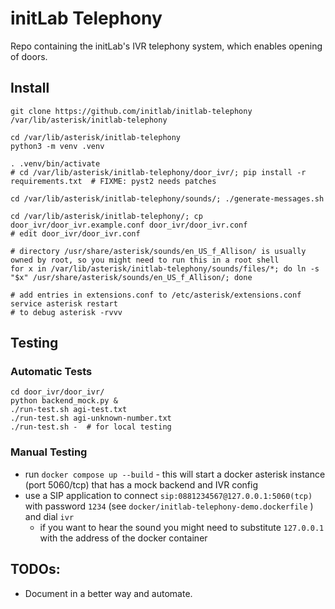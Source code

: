 # initLab Telephony

Repo containing the initLab's IVR telephony system, which enables opening of doors.

## Install


```
git clone https://github.com/initlab/initlab-telephony /var/lib/asterisk/initlab-telephony

cd /var/lib/asterisk/initlab-telephony
python3 -m venv .venv

. .venv/bin/activate
# cd /var/lib/asterisk/initlab-telephony/door_ivr/; pip install -r requirements.txt  # FIXME: pyst2 needs patches

cd /var/lib/asterisk/initlab-telephony/sounds/; ./generate-messages.sh

cd /var/lib/asterisk/initlab-telephony/; cp door_ivr/door_ivr.example.conf door_ivr/door_ivr.conf
# edit door_ivr/door_ivr.conf

# directory /usr/share/asterisk/sounds/en_US_f_Allison/ is usually owned by root, so you might need to run this in a root shell
for x in /var/lib/asterisk/initlab-telephony/sounds/files/*; do ln -s "$x" /usr/share/asterisk/sounds/en_US_f_Allison/; done

# add entries in extensions.conf to /etc/asterisk/extensions.conf
service asterisk restart
# to debug asterisk -rvvv
```

## Testing

### Automatic Tests

```
cd door_ivr/door_ivr/
python backend_mock.py &
./run-test.sh agi-test.txt
./run-test.sh agi-unknown-number.txt
./run-test.sh -  # for local testing
```

### Manual Testing

- run `docker compose up --build` - this will start a docker asterisk instance (port 5060/tcp) that has a mock backend and IVR config
- use a SIP application to connect `sip:0881234567@127.0.0.1:5060(tcp)` with password `1234` (see `docker/initlab-telephony-demo.dockerfile` ) and dial `ivr`
  - if you want to hear the sound you might need to substitute `127.0.0.1` with the address of the docker container

## TODOs:

- Document in a better way and automate.
